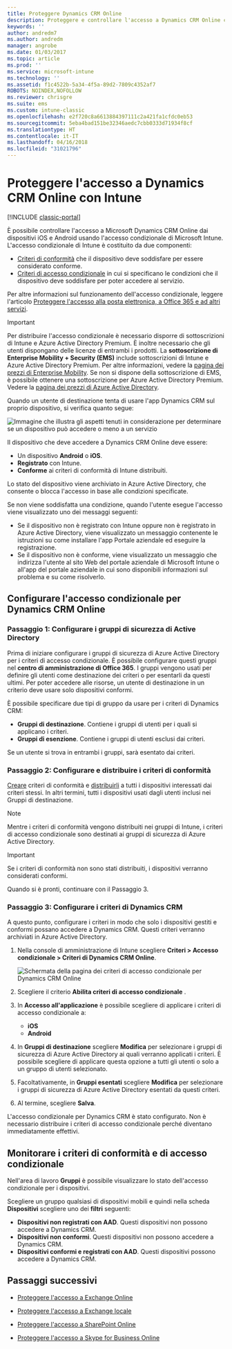 ```yaml
---
title: Proteggere Dynamics CRM Online
description: Proteggere e controllare l'accesso a Dynamics CRM Online con l'accesso condizionale.
keywords: ''
author: andredm7
ms.author: andredm
manager: angrobe
ms.date: 01/03/2017
ms.topic: article
ms.prod: ''
ms.service: microsoft-intune
ms.technology: ''
ms.assetid: f1c4522b-5a34-4f5a-89d2-7809c4352af7
ROBOTS: NOINDEX,NOFOLLOW
ms.reviewer: chrisgre
ms.suite: ems
ms.custom: intune-classic
ms.openlocfilehash: e2f720c8a6613884397111c2a421fa1cfdc0eb53
ms.sourcegitcommit: 5eba4bad151be32346aedc7cbb0333d71934f8cf
ms.translationtype: HT
ms.contentlocale: it-IT
ms.lasthandoff: 04/16/2018
ms.locfileid: "31021796"
---
```

# <a name="protect-access-to-dynamics-crm-online-with-intune"></a>Proteggere l'accesso a Dynamics CRM Online con Intune

[!INCLUDE [classic-portal](../includes/classic-portal.md)]

È possibile controllare l'accesso a Microsoft Dynamics CRM Online dai dispositivi iOS e Android usando l'accesso condizionale di Microsoft Intune.  L'accesso condizionale di Intune è costituito da due componenti:
* [Criteri di conformità](introduction-to-device-compliance-policies-in-microsoft-intune.md) che il dispositivo deve soddisfare per essere considerato conforme.
* [Criteri di accesso condizionale](restrict-access-to-email-and-o365-services-with-microsoft-intune.md) in cui si specificano le condizioni che il dispositivo deve soddisfare per poter accedere al servizio.

Per altre informazioni sul funzionamento dell'accesso condizionale, leggere l'articolo [Proteggere l'accesso alla posta elettronica, a Office 365 e ad altri servizi](restrict-access-to-email-and-o365-services-with-microsoft-intune.md).

> [!IMPORTANT]
> Per distribuire l'accesso condizionale è necessario disporre di sottoscrizioni di Intune e Azure Active Directory Premium. È inoltre necessario che gli utenti dispongano delle licenze di entrambi i prodotti. La **sottoscrizione di Enterprise Mobility + Security (EMS)** include sottoscrizioni di Intune e Azure Active Directory Premium. Per altre informazioni, vedere la [pagina dei prezzi di Enterprise Mobility](https://www.microsoft.com/cloud-platform/enterprise-mobility-pricing). Se non si dispone della sottoscrizione di EMS, è possibile ottenere una sottoscrizione per Azure Active Directory Premium. Vedere la [pagina dei prezzi di Azure Active Directory](https://azure.microsoft.com/pricing/details/active-directory/).

Quando un utente di destinazione tenta di usare l'app Dynamics CRM sul proprio dispositivo, si verifica quanto segue:

![Immagine che illustra gli aspetti tenuti in considerazione per determinare se un dispositivo può accedere o meno a un servizio](../media/mdm-ca-dynamics-crm-flow-diagram.png)

Il dispositivo che deve accedere a Dynamics CRM Online deve essere:
* Un dispositivo **Android** o **iOS**.
* **Registrato** con Intune.
* **Conforme** ai criteri di conformità di Intune distribuiti.

Lo stato del dispositivo viene archiviato in Azure Active Directory, che consente o blocca l'accesso in base alle condizioni specificate.

Se non viene soddisfatta una condizione, quando l'utente esegue l'accesso viene visualizzato uno dei messaggi seguenti:
* Se il dispositivo non è registrato con Intune oppure non è registrato in Azure Active Directory, viene visualizzato un messaggio contenente le istruzioni su come installare l'app Portale aziendale ed eseguire la registrazione.
* Se il dispositivo non è conforme, viene visualizzato un messaggio che indirizza l'utente al sito Web del portale aziendale di Microsoft Intune o all'app del portale aziendale in cui sono disponibili informazioni sul problema e su come risolverlo.

## <a name="configure-conditional-access-for-dynamics-crm-online"></a>Configurare l'accesso condizionale per Dynamics CRM Online  
### <a name="step-1-configure-active-directory-security-groups"></a>Passaggio 1: Configurare i gruppi di sicurezza di Active Directory

Prima di iniziare configurare i gruppi di sicurezza di Azure Active Directory per i criteri di accesso condizionale. È possibile configurare questi gruppi nel **centro di amministrazione di Office 365**. I gruppi vengono usati per definire gli utenti come destinazione dei criteri o per esentarli da questi ultimi. Per poter accedere alle risorse, un utente di destinazione in un criterio deve usare solo dispositivi conformi.

È possibile specificare due tipi di gruppo da usare per i criteri di Dynamics CRM:
* **Gruppi di destinazione**. Contiene i gruppi di utenti per i quali si applicano i criteri.
* **Gruppi di esenzione**. Contiene i gruppi di utenti esclusi dai criteri.

Se un utente si trova in entrambi i gruppi, sarà esentato dai criteri.

### <a name="step-2-configure-and-deploy-a-compliance-policy"></a>Passaggio 2: Configurare e distribuire i criteri di conformità
[Creare](create-a-device-compliance-policy-in-microsoft-intune.md) criteri di conformità e [distribuirli](deploy-and-monitor-a-device-compliance-policy-in-microsoft-intune.md) a tutti i dispositivi interessati dai criteri stessi. In altri termini, tutti i dispositivi usati dagli utenti inclusi nei Gruppi di destinazione.

> [!NOTE]
> Mentre i criteri di conformità vengono distribuiti nei gruppi di Intune, i criteri di accesso condizionale sono destinati ai gruppi di sicurezza di Azure Active Directory.

> [!IMPORTANT]
> Se i criteri di conformità non sono stati distribuiti, i dispositivi verranno considerati conformi.

Quando si è pronti, continuare con il Passaggio 3.
### <a name="step-3-configure-the-dynamics-crm-policy"></a>Passaggio 3: Configurare i criteri di Dynamics CRM
A questo punto, configurare i criteri in modo che solo i dispositivi gestiti e conformi possano accedere a Dynamics CRM. Questi criteri verranno archiviati in Azure Active Directory.

1. Nella console di amministrazione di Intune scegliere **Criteri > Accesso condizionale > Criteri di Dynamics CRM Online**.

   ![Schermata della pagina dei criteri di accesso condizionale per Dynamics CRM Online](../media/mdm-ca-dynamics-crm-policy-configuration.png)

2. Scegliere il criterio **Abilita criteri di accesso condizionale** .
3. In **Accesso all'applicazione** è possibile scegliere di applicare i criteri di accesso condizionale a:
   * **iOS**
   * **Android**
4. In **Gruppi di destinazione** scegliere **Modifica** per selezionare i gruppi di sicurezza di Azure Active Directory ai quali verranno applicati i criteri. È possibile scegliere di applicare questa opzione a tutti gli utenti o solo a un gruppo di utenti selezionato.
5. Facoltativamente, in **Gruppi esentati** scegliere **Modifica** per selezionare i gruppi di sicurezza di Azure Active Directory esentati da questi criteri.
6. Al termine, scegliere **Salva**.

L'accesso condizionale per Dynamics CRM è stato configurato. Non è necessario distribuire i criteri di accesso condizionale perché diventano immediatamente effettivi.
##  <a name="monitor-the-compliance-and-conditional-access-policies"></a>Monitorare i criteri di conformità e di accesso condizionale

Nell'area di lavoro **Gruppi** è possibile visualizzare lo stato dell'accesso condizionale per i dispositivi.

Scegliere un gruppo qualsiasi di dispositivi mobili e quindi nella scheda **Dispositivi** scegliere uno dei **filtri** seguenti:
* **Dispositivi non registrati con AAD**. Questi dispositivi non possono accedere a Dynamics CRM.
* **Dispositivi non conformi**. Questi dispositivi non possono accedere a Dynamics CRM.
* **Dispositivi conformi e registrati con AAD**. Questi dispositivi possono accedere a Dynamics CRM.

##  <a name="next-steps"></a>Passaggi successivi
* [Proteggere l'accesso a Exchange Online](restrict-access-to-exchange-online-with-microsoft-intune.md)

* [Proteggere l'accesso a Exchange locale](restrict-access-to-exchange-onpremises-with-microsoft-intune.md)
* [Proteggere l'accesso a SharePoint Online](restrict-access-to-sharepoint-online-with-microsoft-intune.md)

* [Proteggere l'accesso a Skype for Business Online](restrict-access-to-skype-for-business-online-with-microsoft-intune.md)
